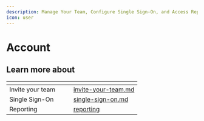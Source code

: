 ```yaml
---
description: Manage Your Team, Configure Single Sign-On, and Access Reporting Features
icon: user
---
```


# Account

## Learn more about

<table data-card-size="large" data-view="cards"><thead><tr><th></th><th data-hidden></th><th data-hidden></th><th data-hidden data-card-target data-type="content-ref"></th></tr></thead><tbody><tr><td>Invite your team</td><td></td><td></td><td><a href="invite-your-team.md">invite-your-team.md</a></td></tr><tr><td>Single Sign-On</td><td></td><td></td><td><a href="single-sign-on.md">single-sign-on.md</a></td></tr><tr><td>Reporting</td><td></td><td></td><td><a href="reporting/">reporting</a></td></tr></tbody></table>
